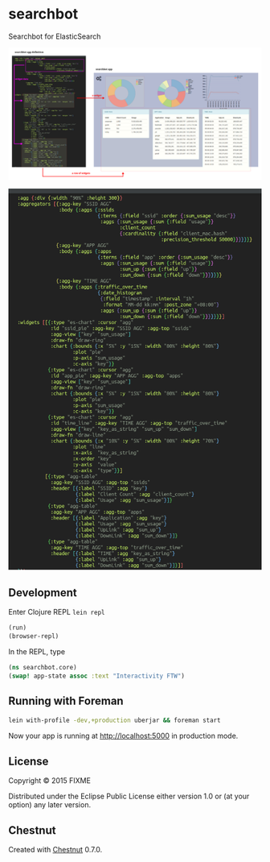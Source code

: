 # searchbot

Searchbot for ElasticSearch

![app](doc/app.png)

![app definition](doc/app_def.png)

## Development

Enter Clojure REPL `lein repl`

```clojure
(run)
(browser-repl)
```

In the REPL, type

```clojure
(ns searchbot.core)
(swap! app-state assoc :text "Interactivity FTW")
```

## Running with Foreman

``` sh
lein with-profile -dev,+production uberjar && foreman start
```

Now your app is running at
[http://localhost:5000](http://localhost:5000) in production mode.

## License

Copyright © 2015 FIXME

Distributed under the Eclipse Public License either version 1.0 or (at
your option) any later version.

## Chestnut

Created with [Chestnut](http://plexus.github.io/chestnut/) 0.7.0.
